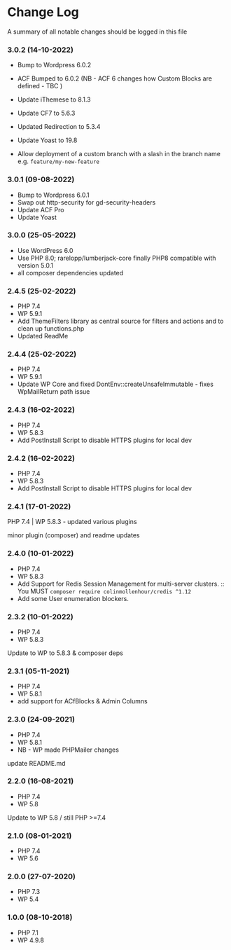 # Change Log

A summary of all notable changes should be logged in this file
### 3.0.2 (14-10-2022)
- Bump to Wordpress 6.0.2
- ACF Bumped to 6.0.2 (NB - ACF 6 changes how Custom Blocks are defined - TBC )
- Update iThemese to 8.1.3
- Update CF7 to 5.6.3
- Updated Redirection to 5.3.4
- Update Yoast to 19.8

- Allow deployment of a custom branch with a slash in the branch name e.g. `feature/my-new-feature`

### 3.0.1 (09-08-2022)
- Bump to Wordpress 6.0.1
- Swap out http-security for gd-security-headers
- Update ACF Pro
- Update Yoast

### 3.0.0 (25-05-2022)
- Use WordPress 6.0
- Use PHP 8.0; rarelopp/lumberjack-core finally PHP8 compatible with version 5.0.1
- all composer dependencies updated


### 2.4.5 (25-02-2022)
- PHP 7.4 
- WP 5.9.1 
- Add ThemeFilters library as central source for filters and actions and to clean up functions.php
- Updated ReadMe

### 2.4.4 (25-02-2022)
- PHP 7.4 
- WP 5.9.1 
- Update WP Core and fixed DontEnv::createUnsafeImmutable - fixes WpMailReturn path issue


### 2.4.3 (16-02-2022)
- PHP 7.4 
- WP 5.8.3 
- Add PostInstall Script to disable HTTPS plugins for local dev

### 2.4.2 (16-02-2022)
- PHP 7.4 
- WP 5.8.3 
- Add PostInstall Script to disable HTTPS plugins for local dev

### 2.4.1 (17-01-2022)
PHP 7.4 | WP 5.8.3 - updated various plugins

minor plugin (composer) and readme updates

### 2.4.0 (10-01-2022)
- PHP 7.4 
- WP 5.8.3 
- Add Support for Redis Session Management for multi-server clusters. :: You MUST ` composer require colinmollenhour/credis ^1.12 `
- Add some User enumeration blockers.

### 2.3.2 (10-01-2022)
- PHP 7.4 
- WP 5.8.3

Update to WP to 5.8.3 & composer deps

### 2.3.1 (05-11-2021)
- PHP 7.4 
- WP 5.8.1 
- add support for ACfBlocks & Admin Columns

### 2.3.0 (24-09-2021)
- PHP 7.4 
- WP 5.8.1 
- NB - WP made PHPMailer changes

update README.md

### 2.2.0 (16-08-2021)
- PHP 7.4 
- WP 5.8

Update to WP 5.8 / still PHP >=7.4

### 2.1.0 (08-01-2021)
- PHP 7.4 
- WP 5.6

### 2.0.0 (27-07-2020)
- PHP 7.3 
- WP 5.4

### 1.0.0 (08-10-2018)
- PHP 7.1 
- WP 4.9.8





  
